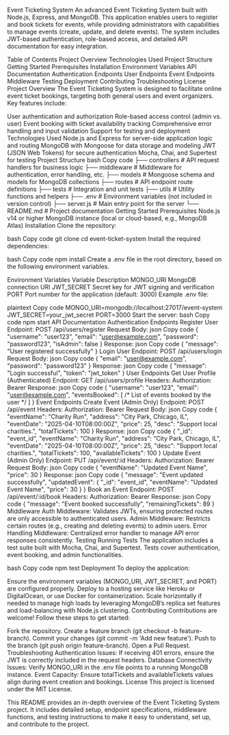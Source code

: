 Event Ticketing System
An advanced Event Ticketing System built with Node.js, Express, and MongoDB. This application enables users to register and book tickets for events, while providing administrators with capabilities to manage events (create, update, and delete events). The system includes JWT-based authentication, role-based access, and detailed API documentation for easy integration.

Table of Contents
Project Overview
Technologies Used
Project Structure
Getting Started
Prerequisites
Installation
Environment Variables
API Documentation
Authentication Endpoints
User Endpoints
Event Endpoints
Middleware
Testing
Deployment
Contributing
Troubleshooting
License
Project Overview
The Event Ticketing System is designed to facilitate online event ticket bookings, targeting both general users and event organizers. Key features include:

User authentication and authorization
Role-based access control (admin vs. user)
Event booking with ticket availability tracking
Comprehensive error handling and input validation
Support for testing and deployment
Technologies Used
Node.js and Express for server-side application logic and routing
MongoDB with Mongoose for data storage and modeling
JWT (JSON Web Tokens) for secure authentication
Mocha, Chai, and Supertest for testing
Project Structure
bash
Copy code
├── controllers       # API request handlers for business logic
├── middleware        # Middleware for authentication, error handling, etc.
├── models            # Mongoose schema and models for MongoDB collections
├── routes            # API endpoint route definitions
├── tests             # Integration and unit tests
├── utils             # Utility functions and helpers
├── .env              # Environment variables (not included in version control)
├── server.js         # Main entry point for the server
└── README.md         # Project documentation
Getting Started
Prerequisites
Node.js v14 or higher
MongoDB instance (local or cloud-based, e.g., MongoDB Atlas)
Installation
Clone the repository:

bash
Copy code
git clone <repo-url>
cd event-ticket-system
Install the required dependencies:

bash
Copy code
npm install
Create a .env file in the root directory, based on the following environment variables.

Environment Variables
Variable	Description
MONGO_URI	MongoDB connection URI
JWT_SECRET	Secret key for JWT signing and verification
PORT	Port number for the application (default: 3000)
Example .env file:

plaintext
Copy code
MONGO_URI=mongodb://localhost:27017/event-system
JWT_SECRET=your_jwt_secret
PORT=3000
Start the server:
bash
Copy code
npm start
API Documentation
Authentication Endpoints
Register User
Endpoint: POST /api/users/register
Request Body:
json
Copy code
{
  "username": "user123",
  "email": "user@example.com",
  "password": "password123",
  "isAdmin": false
}
Response:
json
Copy code
{
  "message": "User registered successfully"
}
Login User
Endpoint: POST /api/users/login
Request Body:
json
Copy code
{
  "email": "user@example.com",
  "password": "password123"
}
Response:
json
Copy code
{
  "message": "Login successful",
  "token": "jwt_token"
}
User Endpoints
Get User Profile (Authenticated)
Endpoint: GET /api/users/profile
Headers: Authorization: Bearer <JWT>
Response:
json
Copy code
{
  "username": "user123",
  "email": "user@example.com",
  "eventsBooked": [ /* List of events booked by the user */ ]
}
Event Endpoints
Create Event (Admin Only)
Endpoint: POST /api/event
Headers: Authorization: Bearer <JWT>
Request Body:
json
Copy code
{
  "eventName": "Charity Run",
  "address": "City Park, Chicago, IL",
  "eventDate": "2025-04-10T08:00:00Z",
  "price": 25,
  "desc": "Support local charities.",
  "totalTickets": 100
}
Response:
json
Copy code
{
  "_id": "event_id",
  "eventName": "Charity Run",
  "address": "City Park, Chicago, IL",
  "eventDate": "2025-04-10T08:00:00Z",
  "price": 25,
  "desc": "Support local charities.",
  "totalTickets": 100,
  "availableTickets": 100
}
Update Event (Admin Only)
Endpoint: PUT /api/event/:id
Headers: Authorization: Bearer <JWT>
Request Body:
json
Copy code
{
  "eventName": "Updated Event Name",
  "price": 30
}
Response:
json
Copy code
{
  "message": "Event updated successfully",
  "updatedEvent": {
    "_id": "event_id",
    "eventName": "Updated Event Name",
    "price": 30
  }
}
Book an Event
Endpoint: POST /api/event/:id/book
Headers: Authorization: Bearer <JWT>
Response:
json
Copy code
{
  "message": "Event booked successfully",
  "remainingTickets": 89
}
Middleware
Auth Middleware: Validates JWTs, ensuring protected routes are only accessible to authenticated users.
Admin Middleware: Restricts certain routes (e.g., creating and deleting events) to admin users.
Error Handling Middleware: Centralized error handler to manage API error responses consistently.
Testing
Running Tests
The application includes a test suite built with Mocha, Chai, and Supertest. Tests cover authentication, event booking, and admin functionalities.

bash
Copy code
npm test
Deployment
To deploy the application:

Ensure the environment variables (MONGO_URI, JWT_SECRET, and PORT) are configured properly.
Deploy to a hosting service like Heroku or DigitalOcean, or use Docker for containerization.
Scale horizontally if needed to manage high loads by leveraging MongoDB’s replica set features and load-balancing with Node.js clustering.
Contributing
Contributions are welcome! Follow these steps to get started:

Fork the repository.
Create a feature branch (git checkout -b feature-branch).
Commit your changes (git commit -m 'Add new feature').
Push to the branch (git push origin feature-branch).
Open a Pull Request.
Troubleshooting
Authentication Issues: If receiving 401 errors, ensure the JWT is correctly included in the request headers.
Database Connectivity Issues: Verify MONGO_URI in the .env file points to a running MongoDB instance.
Event Capacity: Ensure totalTickets and availableTickets values align during event creation and bookings.
License
This project is licensed under the MIT License.

This README provides an in-depth overview of the Event Ticketing System project. It includes detailed setup, endpoint specifications, middleware functions, and testing instructions to make it easy to understand, set up, and contribute to the project.

